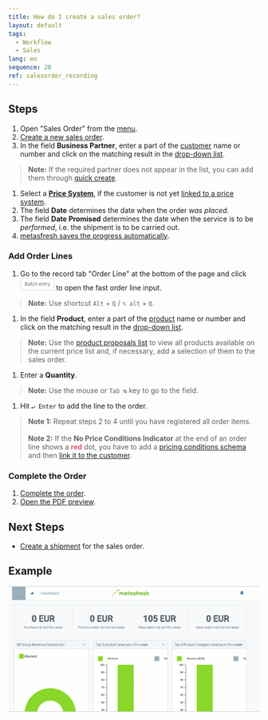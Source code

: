 ```yaml
---
title: How do I create a sales order?
layout: default
tags:
  - Workflow
  - Sales
lang: en
sequence: 20
ref: salesorder_recording
---
```


## Steps
1. Open "Sales Order" from the [menu](Menu).
1. [Create a new sales order](New_Record_Window).
1. In the field **Business Partner**, enter a part of the [customer](New_business_partner_customer) name or number and click on the matching result in the [drop-down list](Keyboard_shortcuts_reference).
 >**Note:** If the required partner does not appear in the list, you can add them through [quick create](Quick_create_new_business_partner).

1. Select a [**Price System**](Add_price-system), if the customer is not yet [linked to a price system](Assign_prices_to_partner).
1. The field **Date** determines the date when the order *was placed*.
1. The field **Date Promised** determines the date when the service is to be *performed*, i.e. the shipment is to be carried out.
1. [metasfresh saves the progress automatically](Saveindicator).

### Add Order Lines
1. Go to the record tab "Order Line" at the bottom of the page and click ![](assets/Batch_Entry_Button.png) to open the fast order line input.
 >**Note:** Use shortcut `Alt` + `Q` / `⌥ alt` + `Q`.

1. In the field **Product**, enter a part of the [product](NewProduct) name or number and click on the matching result in the [drop-down list](Keyboard_shortcuts_reference).
 >**Note:** Use the [product proposals list](Product_proposals_sales_purchase_order) to view all products available on the current price list and, if necessary, add a selection of them to the sales order.

1. Enter a **Quantity**.
 >**Note:** Use the mouse or `Tab ↹` key to go to the field.

1. Hit `↵ Enter` to add the line to the order.
 >**Note 1:** Repeat steps 2 to 4 until you have registered all order items.<br><br>
 >**Note 2:** If the **No Price Conditions Indicator** at the end of an order line shows a **<span style="color:#e85667">red</span>** dot, you have to add a [pricing conditions schema](Pricing_conditions_in_metasfresh) and then [link it to the customer](Link_discount_schema_to_BP).

### Complete the Order
1. [Complete the order](DocumentProcessingComplete).
1. [Open the PDF preview](PrintPreview).

## Next Steps
- [Create a shipment](Ship_SalesOrder) for the sales order.

## Example
![](assets/salesorder.gif)

